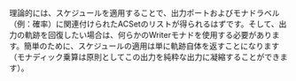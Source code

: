 理論的には、スケジュールを適用することで、出力ポートおよびモナドラベル（例：確率）に関連付けられたACSetのリストが得られるはずです。そして、出力の軌跡を回復したい場合は、何らかのWriterモナドを使用する必要があります。簡単のために、スケジュールの適用は単に軌跡自体を返すことになります（モナディック乗算は原則としてこの出力を純粋な出力に凝縮することができます）。
